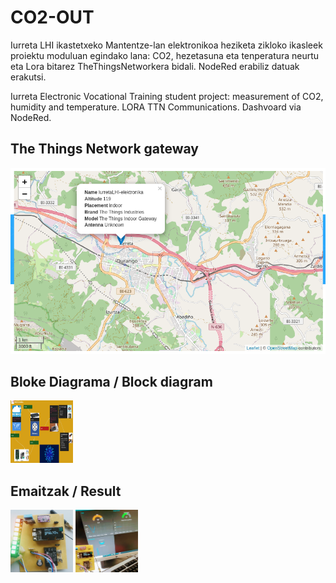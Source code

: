 # CO2-OUT
Iurreta LHI ikastetxeko Mantentze-lan elektronikoa heziketa zikloko ikasleek proiektu moduluan egindako lana: CO2, hezetasuna eta tenperatura neurtu eta Lora bitarez TheThingsNetworkera bidali. NodeRed erabiliz datuak erakutsi.

Iurreta Electronic Vocational Training student project: measurement of CO2, humidity and temperature. LORA TTN Communications. Dashvoard via NodeRed.

## The Things Network gateway

<img src="./mapa.png" style="max-width:100%;width:auto;height:auto; align:middle">


## Bloke Diagrama / Block diagram 

<img src="./eskema.png" width="100" height="100">

## Emaitzak / Result
<img src="./plaka.jpeg" width="100" height="100">
<img src="./plakaNode.jpeg" width="100" height="100">
